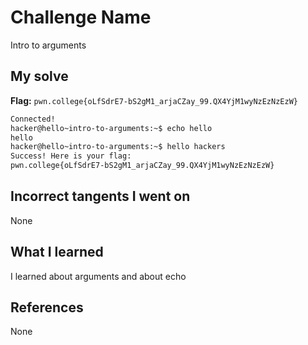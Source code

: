 # Challenge Name
Intro to arguments

## My solve
**Flag:** `pwn.college{oLfSdrE7-bS2gM1_arjaCZay_99.QX4YjM1wyNzEzNzEzW}`

```bash
Connected!
hacker@hello~intro-to-arguments:~$ echo hello
hello
hacker@hello~intro-to-arguments:~$ hello hackers
Success! Here is your flag:
pwn.college{oLfSdrE7-bS2gM1_arjaCZay_99.QX4YjM1wyNzEzNzEzW}
```
## Incorrect tangents I went on
None

## What I learned
I learned about arguments and about echo

## References 
None
